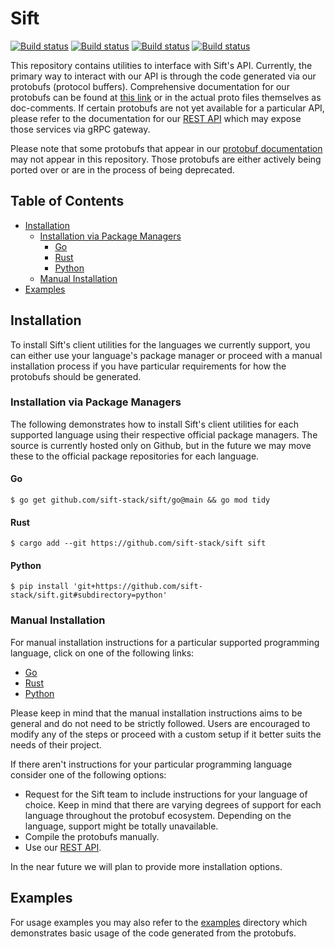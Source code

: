 # Sift

[![Build status](https://github.com/sift-stack/sift/actions/workflows/rust_ci.yaml/badge.svg)](https://github.com/sift-stack/sift/actions)
[![Build status](https://github.com/sift-stack/sift/actions/workflows/python_ci.yaml/badge.svg)](https://github.com/sift-stack/sift/actions)
[![Build status](https://github.com/sift-stack/sift/actions/workflows/go_ci.yaml/badge.svg)](https://github.com/sift-stack/sift/actions)
[![Build status](https://github.com/sift-stack/sift/actions/workflows/proto_ci.yaml/badge.svg)](https://github.com/sift-stack/sift/actions)

This repository contains utilities to interface with Sift's API. Currently, the primary way to interact with our API is through the code generated via our protobufs (protocol buffers). Comprehensive documentation
for our protobufs can be found at [this link](https://docs.siftstack.com/ingestion/api) or in the actual proto files themselves as doc-comments.
If certain protobufs are not yet available for a particular API, please refer to the documentation for our [REST API](https://docs.siftstack.com/api-docs/rest) which may expose those services via gRPC gateway.

Please note that some protobufs that appear in our [protobuf documentation](https://docs.siftstack.com/ingestion/api) may not appear in this repository. Those protobufs are either actively being ported over or are
in the process of being deprecated.

## Table of Contents

* [Installation](#installation)
  - [Installation via Package Managers](#installation-via-package-managers)
      - [Go](#go)
      - [Rust](#rust)
      - [Python](#python)
  - [Manual Installation](#manual-installation)
* [Examples](#examples)

## Installation

To install Sift's client utilities for the languages we currently support, you can either use your language's package manager or proceed with a manual installation process if you have particular requirements for
how the protobufs should be generated.

### Installation via Package Managers

The following demonstrates how to install Sift's client utilities for each supported language using their respective official package managers. The source is currently hosted only on Github, but in the future we may move
these to the official package repositories for each language.

#### Go

```
$ go get github.com/sift-stack/sift/go@main && go mod tidy
```

#### Rust

```
$ cargo add --git https://github.com/sift-stack/sift sift
```

#### Python

```
$ pip install 'git+https://github.com/sift-stack/sift.git#subdirectory=python'
```

### Manual Installation

For manual installation instructions for a particular supported programming language, click on one of the following links:
- [Go](/docs/go.md)
- [Rust](/docs/rust.md)
- [Python](/docs/python.md)

Please keep in mind that the manual installation instructions aims to be general and do not need to be strictly followed. Users are encouraged to modify any of the steps or proceed with a custom setup if it better suits the needs of their project.

If there aren't instructions for your particular programming language consider one of the following options:
- Request for the Sift team to include instructions for your language of choice. Keep in mind that there are varying degrees of support for each language throughout the protobuf ecosystem. Depending on the language, support might be totally unavailable.
- Compile the protobufs manually.
- Use our [REST API](https://docs.siftstack.com/api-docs/rest).

In the near future we will plan to provide more installation options.

## Examples

For usage examples you may also refer to the [examples](examples/) directory which demonstrates basic usage of the code generated from the protobufs.
